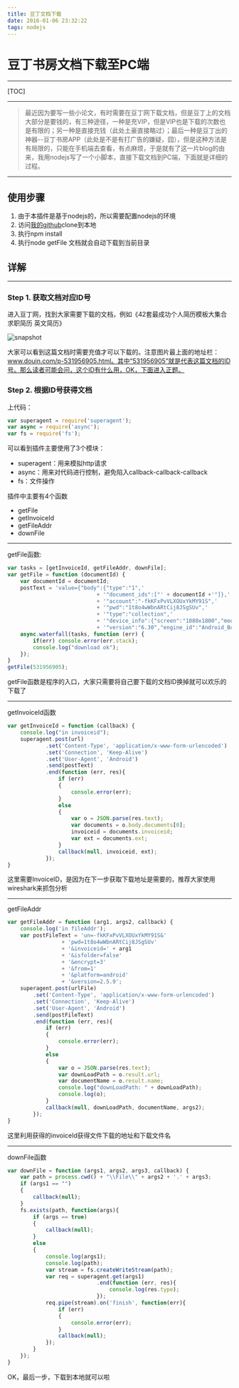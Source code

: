 ```yaml
---
title: 豆丁文档下载
date: 2016-01-06 23:32:22
tags: nodejs
---
```


# 豆丁书房文档下载至PC端

---

[TOC]

---
>最近因为要写一些小论文，有时需要在豆丁网下载文档，但是豆丁上的文档大部分是要钱的，有三种途径，一种是充VIP，但是VIP也是下载的次数也是有限的；另一种是直接充钱（此处土豪直接略过）；最后一种是豆丁出的神器--豆丁书房APP（此处是不是有打广告的嫌疑，囧），但是这种方法是有局限的，只能在手机端去查看，有点麻烦，于是就有了这一片blog的由来，我用nodejs写了一个小脚本，直接下载文档到PC端，下面就是详细的过程。
<!-- more -->

---
## 使用步骤
1. 由于本插件是基于nodejs的，所以需要配置nodejs的环境
2. 访问[我的github](https://github.com/lihang1870719/douding-download)clone到本地
3. 执行npm install
4. 执行node getFile 文档就会自动下载到当前目录

## 详解
---
### Step 1. 获取文档对应ID号
进入豆丁网，找到大家需要下载的文档，例如《42套最成功个人简历模板大集合 求职简历 英文简历》

![snapshot](https://github.com/lihang1870719/douding-download/blob/master/snapshot.png?raw=true)

大家可以看到这篇文档时需要充值才可以下载的。注意图片最上面的地址栏：www.douin.com/p-531956905.html。其中“531956905”就是代表这篇文档的ID号。那么读者可能会问，这个ID有什么用，OK，下面进入正题。

### Step 2. 根据ID号获得文档
上代码：
``` javascript
var superagent = require('superagent');
var async = require('async');
var fs = require('fs');
```
可以看到插件主要使用了3个模块：

- superagent：用来模拟http请求
- async：用来对代码进行控制，避免陷入callback-callback-callback
- fs：文件操作

插件中主要有4个函数

- getFile
- getInvoiceId
- getFileAddr
- downFile

---
getFile函数:
```javascript
var tasks = [getInvoiceId, getFileAddr, downFile];
var getFile = function (documentId) {
	var documentId = documentId;
	postText = 'value={"body":{"type":"1",' 
							+ '"document_ids":["' + documentId +'"]},' 
							+ '"account":"-fkKFxPvVLXOUxYkMY91S",'
							+ '"pwd":"1t8o4wWbnARtCij8JSgSUv",'
							+ '"type":"collection",'
							+ '"device_info":{"screen":"1080x1800","model":"android"},'
							+ '"version":"6.30","engine_id":"Android_BookStore"}';
	async.waterfall(tasks, function (err) {
		if(err) console.error(err.stack);
		console.log("download ok");
	});	
}
getFile(531956905);
```
getFile函数是程序的入口，大家只需要将自己要下载的文档ID换掉就可以欢乐的下载了

---
getInvoiceId函数
```javascript
var getInvoiceId = function (callback) {
	console.log("in invoiceid");
	superagent.post(url)
			.set('Content-Type', 'application/x-www-form-urlencoded')
			.set('Connection', 'Keep-Alive')
			.set('User-Agent', 'Android')
			.send(postText)
			.end(function (err, res){
				if (err)
				{
					console.error(err);
				}
				else
				{
					var o = JSON.parse(res.text);
					var documents = o.body.documents[0];
					invoiceid = documents.invoiceid;
					var ext = documents.ext;
				}
				callback(null, invoiceid, ext);
			});
}
```
这里需要InvoiceID，是因为在下一步获取下载地址是需要的，推荐大家使用wireshark来抓包分析

---
getFileAddr
```javascript
var getFileAddr = function (arg1, args2, callback) {
	console.log('in fileAddr');
	var postFileText = 'un=-fkKFxPvVLXOUxYkMY91S&'
				 + 'pwd=1t8o4wWbnARtCij8JSgSUv'
				 + '&invoiceid=' + arg1
				 + '&isfolder=false'
				 + '&encrypt=3'
				 + '&from=1'
				 + '&platform=android'
				 + '&version=2.5.9';
	superagent.post(urlFile)
		.set('Content-Type', 'application/x-www-form-urlencoded')
		.set('Connection', 'Keep-Alive')
		.set('User-Agent', 'Android')
		.send(postFileText)
		.end(function (err, res){
			if (err)
			{
				console.error(err);
			}
			else
			{
				var o = JSON.parse(res.text);
				var downLoadPath = o.result.url;
				var documentName = o.result.name;
				console.log("downLoadPath: " + downLoadPath);
				console.log(o);
			}
			callback(null, downLoadPath, documentName, args2);
		});	
}
```
这里利用获得的invoiceId获得文件下载的地址和下载文件名

---
downFile函数
```javascript
var downFile = function (args1, args2, args3, callback) {
	var path = process.cwd() + "\\File\\" + args2 + '.' + args3;
	if (args1 == "")
	{
		callback(null);
	}
	fs.exists(path, function(args){
		if (args == true)
		{
			callback(null);
		}
		else
		{
			console.log(args1);
			console.log(path);
			var stream = fs.createWriteStream(path);
			var req = superagent.get(args1)
							.end(function (err, res){
								console.log(res.type);
							});
			req.pipe(stream).on('finish', function(err){
				if (err)
				{
					console.error(err);
				}
				callback(null);
			});
		}
	});
}
```
OK，最后一步，下载到本地就可以啦